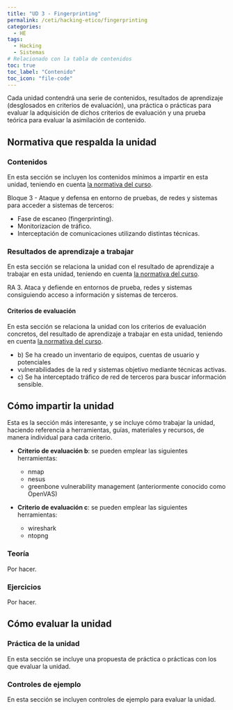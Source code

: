 ```yaml
---
title: "UD 3 - Fingerprinting"
permalink: /ceti/hacking-etico/fingerprinting
categories:
  - HE
tags:
  - Hacking
  - Sistemas
# Relacionado con la tabla de contenidos
toc: true
toc_label: "Contenido"
toc_icon: "file-code"
---
```


Cada unidad contendrá una serie de contenidos, resultados de aprendizaje (desglosados en criterios de evaluación), una práctica o prácticas para evaluar la adquisición de dichos criterios de evaluación y una prueba teórica para evaluar la asimilación de contenido.

## Normativa que respalda la unidad

### Contenidos

En esta sección se incluyen los contenidos mínimos a impartir en esta unidad, teniendo en cuenta [la normativa del curso](https://www.boe.es/diario_boe/txt.php?id=BOE-A-2020-4963).

Bloque 3 - Ataque y defensa en entorno de pruebas, de redes y sistemas para acceder a sistemas de terceros:

- Fase de escaneo (fingerprinting).
- Monitorizacion de tráfico.
- Interceptación de comunicaciones utilizando distintas técnicas.

### Resultados de aprendizaje a trabajar

En esta sección se relaciona la unidad con el resultado de aprendizaje a trabajar en esta unidad, teniendo en cuenta [la normativa del curso](https://www.boe.es/diario_boe/txt.php?id=BOE-A-2020-4963).

RA 3. Ataca y defiende en entornos de prueba, redes y sistemas consiguiendo acceso a información y sistemas de terceros.

#### Criterios de evaluación

En esta sección se relaciona la unidad con los criterios de evaluación concretos, del resultado de aprendizaje a trabajar en esta unidad, teniendo en cuenta [la normativa del curso](https://www.boe.es/diario_boe/txt.php?id=BOE-A-2020-4963).

- b) Se ha creado un inventario de equipos, cuentas de usuario y potenciales
- vulnerabilidades de la red y sistemas objetivo mediante técnicas activas.
- c) Se ha interceptado tráfico de red de terceros para buscar información sensible.

## Cómo impartir la unidad

Esta es la sección más interesante, y se incluye cómo trabajar la unidad, haciendo referencia a herramientas, guías, materiales y recursos, de manera individual para cada criterio.

- **Criterio de evaluación b**: se pueden emplear las siguientes herramientas:

  - nmap
  - nesus
  - greenbone vulnerability management (anteriormente conocido como OpenVAS)

- **Criterio de evaluación c**: se pueden emplear las siguientes herramientas:
  - wireshark
  - ntopng

### Teoría

Por hacer.

### Ejercicios

Por hacer.

## Cómo evaluar la unidad

### Práctica de la unidad

En esta sección se incluye una propuesta de práctica o prácticas con los que evaluar la unidad.

### Controles de ejemplo

En esta sección se incluyen controles de ejemplo para evaluar la unidad.
